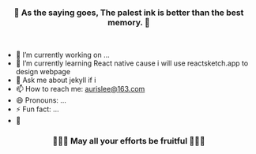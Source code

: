 <h3 align = "center">👋 As the saying goes, The palest ink is better than the best memory. 👋</h3>
<br/>

<!--
**aurislee/aurislee** is a ✨ _special_ ✨ repository because its `README.md` (this file) appears on your GitHub profile.

Here are some ideas to get you started:
-->

- 🔭 I’m currently working on ...
- 🌱 I’m currently learning React native cause i will use reactsketch.app to design webpage 
- 💬 Ask me about jekyll if i 
- 📫 How to reach me: aurislee@163.com
- 😄 Pronouns: ...
- ⚡ Fun fact: ...
- 🥠 
<h3 align = "center">🥩🥩🥩 May all your efforts be fruitful 🍖🍖🍖</h3>
